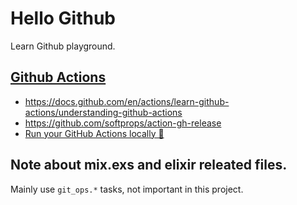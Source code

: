 # Hello Github

Learn Github playground.

## [Github Actions](https://github.com/actions/)

- https://docs.github.com/en/actions/learn-github-actions/understanding-github-actions
- https://github.com/softprops/action-gh-release
- [Run your GitHub Actions locally 🚀](https://github.com/nektos/act)

## Note about mix.exs and elixir releated files.

Mainly use `git_ops.*` tasks, not important in this project.
